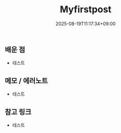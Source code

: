 ﻿---
title: "Myfirstpost"
date: 2025-08-19T11:17:34+09:00
draft: false
authors: ["이경민"]   # 기본값, 각자 바꿔 쓰기
tags: ["Study"]
categories: []
description: ""
ShowToc: true
TocOpen: false
cover:
  image: ""
  alt: ""
  relative: true
---
## 배운 점
- 테스트

## 메모 / 에러노트
- 테스트 

## 참고 링크
- 테스트 
